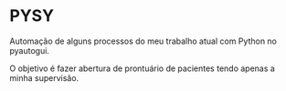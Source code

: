 # PYSY
Automação de alguns processos do meu trabalho atual com Python no pyautogui.

O objetivo é fazer abertura de prontuário de pacientes tendo apenas a minha supervisão.

